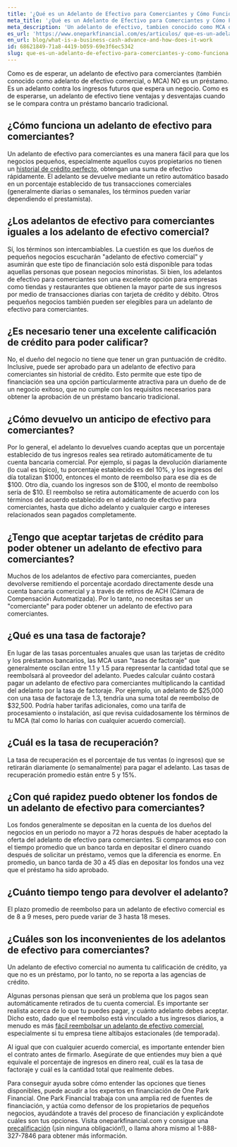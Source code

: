 ```yaml
---
title: '¿Qué es un Adelanto de Efectivo para Comerciantes y Cómo Funciona?'
meta_title: '¿Qué es un Adelanto de Efectivo para Comerciantes y Cómo Funciona?'
meta_description: 'Un adelanto de efectivo, tambien conocido como MCA o "Merchant Cash Advance", es una manera facil y rapida de obtener financiamiento para tu negocio; especialmente si tu score de credito no es el mejor. Visitanos para saber mas.'
es_url: 'https://www.oneparkfinancial.com/es/articulos/ que-es-un-adelanto-de-efectivo-para-comerciantes-y-como-funciona'
en_url: blog/what-is-a-business-cash-advance-and-how-does-it-work
id: 68621849-71a8-4419-b059-69e3f6ec5342
slug: que-es-un-adelanto-de-efectivo-para-comerciantes-y-como-funciona
---
```

<p>Como es de esperar, un adelanto de efectivo para comerciantes (tambi&eacute;n conocido como adelanto de efectivo comercial, o MCA) NO es un pr&eacute;stamo. Es un adelanto contra los ingresos futuros que espera un negocio. Como es de esperarse, un adelanto de efectivo tiene ventajas y desventajas cuando se le compara contra un pr&eacute;stamo bancario tradicional.&nbsp;</p>

<h2>&iquest;C&oacute;mo funciona un adelanto de efectivo para comerciantes?</h2>

<p>Un adelanto de efectivo para comerciantes es una manera f&aacute;cil para que los negocios peque&ntilde;os, especialmente aquellos cuyos propietarios no tienen un <a href="https://www.oneparkfinancial.com/es/como-trabaja">historial de cr&eacute;dito perfecto</a>, obtengan una suma de efectivo r&aacute;pidamente. El adelanto se devuelve mediante un retiro autom&aacute;tico basado en un porcentaje establecido de tus transacciones comerciales (generalmente diarias o semanales, los t&eacute;rminos pueden variar dependiendo el prestamista).&nbsp;</p>

<h2>&iquest;Los adelantos de efectivo para comerciantes iguales a los adelanto de efectivo comercial?</h2>

<p>S&iacute;, los t&eacute;rminos son intercambiables. La cuesti&oacute;n es que los due&ntilde;os de peque&ntilde;os negocios escuchar&aacute;n "adelanto de efectivo comercial" y asumir&aacute;n que este tipo de financiaci&oacute;n solo est&aacute; disponible para todas aquellas personas que posean negocios minoristas. Si bien, los adelantos de efectivo para comerciantes son una excelente opci&oacute;n para empresas como tiendas y restaurantes que obtienen la mayor parte de sus ingresos por medio de transacciones diarias con tarjeta de cr&eacute;dito y d&eacute;bito. Otros peque&ntilde;os negocios tambi&eacute;n pueden ser elegibles para un adelanto de efectivo para comerciantes.&nbsp;</p>

<h2>&iquest;Es necesario tener una excelente calificaci&oacute;n de cr&eacute;dito para poder calificar?</h2>

<p>No, el due&ntilde;o del negocio no tiene que tener un gran puntuaci&oacute;n de cr&eacute;dito. Inclusive, puede ser aprobado para un adelanto de efectivo para comerciantes sin historial de cr&eacute;dito. Esto permite que este tipo de financiaci&oacute;n sea una opci&oacute;n particularmente atractiva para un due&ntilde;o de de un negocio exitoso, que no cumple con los requisitos necesarios para obtener la aprobaci&oacute;n de un pr&eacute;stamo bancario tradicional.</p>

<h2>&iquest;C&oacute;mo devuelvo un anticipo de efectivo para comerciantes?</h2>

<p>Por lo general, el adelanto lo devuelves cuando aceptas que un porcentaje establecido de tus ingresos reales sea retirado autom&aacute;ticamente de tu cuenta bancaria comercial. Por ejemplo, si pagas la devoluci&oacute;n diariamente (lo cual es t&iacute;pico), tu porcentaje establecido es del 10%, y los ingresos del d&iacute;a totalizan $1000, entonces el monto de reembolso para ese d&iacute;a es de $100. Otro d&iacute;a, cuando los ingresos son de $100, el monto de reembolso ser&iacute;a de $10. El reembolso se retira autom&aacute;ticamente de acuerdo con los t&eacute;rminos del acuerdo establecido en el adelanto de efectivo para comerciantes, hasta que dicho adelanto y cualquier cargo e intereses relacionados sean pagados completamente.&nbsp;</p>

<h2>&iquest;Tengo que aceptar tarjetas de cr&eacute;dito para poder obtener un adelanto de efectivo para comerciantes?</h2>

<p>Muchos de los adelantos de efectivo para comerciantes, pueden devolverse remitiendo el porcentaje acordado directamente desde una cuenta bancaria comercial y a trav&eacute;s de retiros de ACH (C&aacute;mara de Compensaci&oacute;n Automatizada). Por lo tanto, no necesitas ser un "comerciante" para poder obtener un adelanto de efectivo para comerciantes.</p>

<h2>&iquest;Qu&eacute; es una tasa de factoraje?</h2>

<p>En lugar de las tasas porcentuales anuales que usan las tarjetas de cr&eacute;dito y los pr&eacute;stamos bancarios, las MCA usan "tasas de factoraje" que generalmente oscilan entre 1.1 y 1.5 para representar la cantidad total que se reembolsar&aacute; al proveedor del adelanto. Puedes calcular cu&aacute;nto costar&aacute; pagar un adelanto de efectivo para comerciantes multiplicando la cantidad del adelanto por la tasa de factoraje. Por ejemplo, un adelanto de $25,000 con una tasa de factoraje de 1.3, tendr&iacute;a una suma total de reembolso de $32,500. Podr&iacute;a haber tarifas adicionales, como una tarifa de procesamiento o instalaci&oacute;n, as&iacute; que revisa cuidadosamente los t&eacute;rminos de tu MCA (tal como lo har&iacute;as con cualquier acuerdo comercial).</p>

<h2>&iquest;Cu&aacute;l es la tasa de recuperaci&oacute;n?</h2>

<p>La tasa de recuperaci&oacute;n es el porcentaje de tus ventas (o ingresos) que se retirar&aacute;n diariamente (o semanalmente) para pagar el adelanto. Las tasas de recuperaci&oacute;n promedio est&aacute;n entre 5 y 15%.</p>

<h2>&iquest;Con qu&eacute; rapidez puedo obtener los fondos de un adelanto de efectivo para comerciantes?</h2>

<p>Los fondos generalmente se depositan en la cuenta de los due&ntilde;os del negocios en un periodo no mayor a 72 horas despu&eacute;s de haber aceptado la oferta del adelanto de efectivo para comerciantes. Si comparamos eso con el tiempo promedio que un banco tarda en depositar el dinero cuando despu&eacute;s de solicitar un pr&eacute;stamo, vemos que la diferencia es enorme. En promedio, un banco tarda de 30 a 45 d&iacute;as en depositar los fondos una vez que el pr&eacute;stamo ha sido aprobado.&nbsp;</p>

<h2>&iquest;Cu&aacute;nto tiempo tengo para devolver el adelanto?</h2>

<p>El plazo promedio de reembolso para un adelanto de efectivo comercial es de 8 a 9 meses, pero puede variar de 3 hasta 18 meses.</p>

<h2>&iquest;Cu&aacute;les son los inconvenientes de los adelantos de efectivo para comerciantes?</h2>

<p>Un adelanto de efectivo comercial no aumenta tu calificaci&oacute;n de cr&eacute;dito, ya que no es un pr&eacute;stamo, por lo tanto, no se reporta a las agencias de cr&eacute;dito.&nbsp;</p>

<p>Algunas personas piensan que ser&aacute; un problema que los pagos sean autom&aacute;ticamente retirados de tu cuenta comercial. Es importante ser realista acerca de lo que tu puedes pagar, y cu&aacute;nto adelanto debes aceptar. Dicho esto, dado que el reembolso est&aacute; vinculado a tus ingresos diarios, a menudo es m&aacute;s <a href="https://www.oneparkfinancial.com/es/articulos/como-funciona-la-consolidad-de-deudas">f&aacute;cil reembolsar un adelanto de efectivo comercial</a>, especialmente si tu empresa tiene altibajos estacionales (de temporada).&nbsp;</p>

<p>Al igual que con cualquier acuerdo comercial, es importante entender bien el contrato antes de firmarlo. Aseg&uacute;rate de que entiendes muy bien a qu&eacute; equivale el porcentaje de ingresos en dinero real, cu&aacute;l es la tasa de factoraje y cu&aacute;l es la cantidad total que realmente debes.&nbsp;</p>

<p>Para conseguir ayuda sobre c&oacute;mo entender las opciones que tienes disponibles, puede acudir a los expertos en financiaci&oacute;n de One Park Financial. One Park Financial trabaja con una amplia red de fuentes de financiaci&oacute;n, y act&uacute;a como defensor de los propietarios de peque&ntilde;os negocios, ayud&aacute;ndote a trav&eacute;s del proceso de financiaci&oacute;n y explic&aacute;ndote cu&aacute;les son tus opciones. Visita oneparkfinancial.com y consigue una <a href="https://www.oneparkfinancial.com/es/preaprob">precalificaci&oacute;n</a> (&iexcl;sin ninguna obligaci&oacute;n!), o llama ahora mismo al 1-888-327-7846 para obtener m&aacute;s informaci&oacute;n.</p>